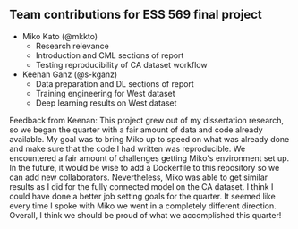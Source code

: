 ## Team contributions for ESS 569 final project

 - Miko Kato (@mkkto)
   - Research relevance
   - Introduction and CML sections of report
   - Testing reproducibility of CA dataset workflow
 - Keenan Ganz (@s-kganz)
   - Data preparation and DL sections of report  
   - Training engineering for West dataset
   - Deep learning results on West dataset

Feedback from Keenan:
This project grew out of my dissertation research, so we began the quarter with a fair amount of data and code already available. My goal was to bring Miko up to speed on what was already done and make sure that the code I had written was reproducible. We encountered a fair amount of challenges getting Miko's environment set up. In the future, it would be wise to add a Dockerfile to this repository so we can add new collaborators. Nevertheless, Miko was able to get similar results as I did for the fully connected model on the CA dataset. I think I could have done a better job setting goals for the quarter. It seemed like every time I spoke with Miko we went in a completely different direction. Overall, I think we should be proud of what we accomplished this quarter!

